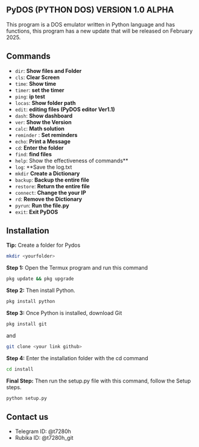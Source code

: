 ## PyDOS (PYTHON DOS) VERSION 1.0 ALPHA
This program is a DOS emulator written in Python language and has functions, this program has a new update that will be released on February 2025.
## Commands
- `dir`: **Show files and Folder**
- `cls`: **Clear Screen**
- `time`: **Show time**
- `timer`: **set the timer**
- `ping`: **ip test**
- `locas`: **Show folder path**
- `edit`: **editing files (PyDOS editor Ver1.1)**
- `dash`: **Show dashboard**
- `ver`: **Show the Version**
- `calc`: **Math solution**
- `reminder` : **Set reminders**
- `echo`: **Print a Message**
- `cd`: **Enter the folder**
- `find`: **find files**
- `help`: Show the effectiveness of commands**
- `log`: **Save the log.txt
- `mkdir` **Create a Dictionary**
- `backup`: **Backup the entire file**
- `restore`: **Return the entire file**
- `connect`: **Change the your IP**
- `rd`: **Remove the Dictionary**
- `pyrun`: **Run the file.py**
- `exit`: **Exit PyDOS**
## Installation
**Tip:** Create a folder for Pydos
```bash
mkdir <yourfolder>
```
**Step 1:** Open the Termux program and run this command
```bash
pkg update && pkg upgrade
```
**Step 2:** Then install Python.
```bash
pkg install python
```
**Step 3:** Once Python is installed, download Git
```bash
pkg install git
```
and

```bash
git clone <your link github>
```
**Step 4:** Enter the installation folder with the cd command
```bash
cd install
```
**Final Step:** Then run the setup.py file with this command, follow the Setup steps.
```bash
python setup.py
```
## Contact us
- Telegram ID: @t7280h
- Rubika ID: @t7280h_git
